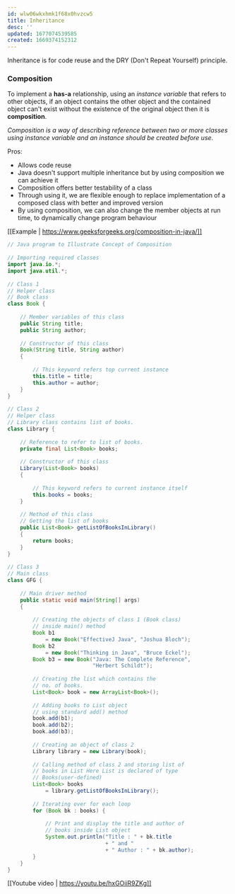 ```yaml
---
id: wlw06wkxhmk1f68x0hvzcw5
title: Inheritance
desc: ''
updated: 1677074539585
created: 1669374152312
---
```

Inheritance is for code reuse and the DRY (Don't Repeat Yourself) principle.

### Composition
To implement a **has-a** relationship, using an *instance variable* that refers to other objects, if an object contains the other object and the contained object can't exist without the existence of the original object then it is **composition**.

*Composition is a way of describing reference between two or more classes using instance variable and an instance should be created before use*.

Pros:
- Allows code reuse
- Java doesn't support multiple inheritance but by using composition we can achieve it
- Composition offers better testability of a class
- Through using it, we are flexible enough to replace implementation of a composed class with better and improved version
- By using composition, we can also change the member objects at run time, to dynamically change program behaviour

[[Example | https://www.geeksforgeeks.org/composition-in-java/]]

```Java
// Java program to Illustrate Concept of Composition
 
// Importing required classes
import java.io.*;
import java.util.*;
 
// Class 1
// Helper class
// Book class
class Book {
 
    // Member variables of this class
    public String title;
    public String author;
 
    // Constructor of this class
    Book(String title, String author)
    {
 
        // This keyword refers top current instance
        this.title = title;
        this.author = author;
    }
}
 
// Class 2
// Helper class
// Library class contains list of books.
class Library {
 
    // Reference to refer to list of books.
    private final List<Book> books;
 
    // Constructor of this class
    Library(List<Book> books)
    {
 
        // This keyword refers to current instance itself
        this.books = books;
    }
 
    // Method of this class
    // Getting the list of books
    public List<Book> getListOfBooksInLibrary()
    {
        return books;
    }
}
 
// Class 3
// Main class
class GFG {
 
    // Main driver method
    public static void main(String[] args)
    {
 
        // Creating the objects of class 1 (Book class)
        // inside main() method
        Book b1
            = new Book("EffectiveJ Java", "Joshua Bloch");
        Book b2
            = new Book("Thinking in Java", "Bruce Eckel");
        Book b3 = new Book("Java: The Complete Reference",
                           "Herbert Schildt");
 
        // Creating the list which contains the
        // no. of books.
        List<Book> book = new ArrayList<Book>();
 
        // Adding books to List object
        // using standard add() method
        book.add(b1);
        book.add(b2);
        book.add(b3);
 
        // Creating an object of class 2
        Library library = new Library(book);
 
        // Calling method of class 2 and storing list of
        // books in List Here List is declared of type
        // Books(user-defined)
        List<Book> books
            = library.getListOfBooksInLibrary();
 
        // Iterating over for each loop
        for (Book bk : books) {
 
            // Print and display the title and author of
            // books inside List object
            System.out.println("Title : " + bk.title
                               + " and "
                               + " Author : " + bk.author);
        }
    }
}
```

[[Youtube video | https://youtu.be/hxGOiiR9ZKg]]